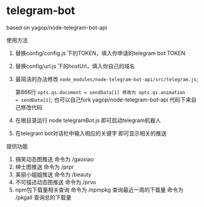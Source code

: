 # telegram-bot
based on yagop/node-telegram-bot-api 


使用方法
1. 替换config/config.js 下的TOKEN，填入你申请的telegram bot TOKEN
2. 替换config/url.js 下的hostUrl，填入你自己的域名
3. 最简洁的办法修改 <code>node_modules/node-telegram-bot-api/src/telegram.js</code>; 

   第866行 <code>opts.qs.document = sendData[1] 修改为 opts.qs.animation = sendData[1]</code>; 
   也可以自己fork yagop/node-telegram-bot-api 代码下来自己修改代码

3. 在根目录运行 node telegramBot.js 即可启动telegram机器人 
4. 在telegram bot对话栏中输入相应的关键字 即可显示相关的推送

提供功能
1. 搞笑动态图推送        命令为 /gaoxiao
2. 绅士图推送           命令为 /prpr
3. 美丽小姐姐推送        命令为 /beauty
4. 不可描述动态图推送     命令为 /prvo
5. npm包下载量相关查询    命令为 /npmpkg  查询最近一周的下载量
                       命令为 /pkgall  查询总的下载量   

